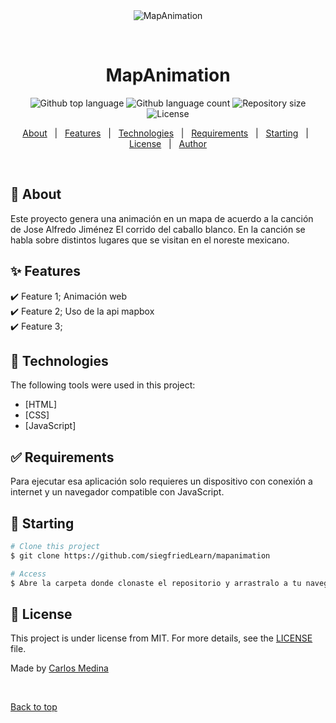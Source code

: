 <div align="center" id="top"> 
  <img src="./.github/app.gif" alt="MapAnimation" />

  &#xa0;

  <!-- <a href="https://mapanimation.netlify.app">Demo</a> -->
</div>

<h1 align="center">MapAnimation</h1>

<p align="center">
  <img alt="Github top language" src="https://img.shields.io/github/languages/top/siegfriedLearn/mapanimation?color=56BEB8">

  <img alt="Github language count" src="https://img.shields.io/github/languages/count/siegfriedLearn/mapanimation?color=56BEB8">

  <img alt="Repository size" src="https://img.shields.io/github/repo-size/siegfriedLearn/mapanimation?color=56BEB8">

  <img alt="License" src="https://img.shields.io/github/license/siegfriedLearn/mapanimation?color=56BEB8">

  <!-- <img alt="Github issues" src="https://img.shields.io/github/issues/siegfriedLearn/mapanimation?color=56BEB8" /> -->

  <!-- <img alt="Github forks" src="https://img.shields.io/github/forks/siegfriedLearn/mapanimation?color=56BEB8" /> -->

  <!-- <img alt="Github stars" src="https://img.shields.io/github/stars/siegfriedLearn/mapanimation?color=56BEB8" /> -->
</p>

<!-- Status -->

<!-- <h4 align="center"> 
	🚧  MapAnimation 🚀 Under construction...  🚧
</h4> 

<hr> -->

<p align="center">
  <a href="#dart-about">About</a> &#xa0; | &#xa0; 
  <a href="#sparkles-features">Features</a> &#xa0; | &#xa0;
  <a href="#rocket-technologies">Technologies</a> &#xa0; | &#xa0;
  <a href="#white_check_mark-requirements">Requirements</a> &#xa0; | &#xa0;
  <a href="#checkered_flag-starting">Starting</a> &#xa0; | &#xa0;
  <a href="#memo-license">License</a> &#xa0; | &#xa0;
  <a href="https://github.com/siegfriedLearn" target="_blank">Author</a>
</p>

<br>

## :dart: About ##

Este proyecto genera una animación en un mapa de acuerdo a la canción de Jose Alfredo Jiménez El corrido del caballo blanco. En la canción se habla sobre distintos lugares que se visitan en el noreste mexicano.

## :sparkles: Features ##

:heavy_check_mark: Feature 1; Animación web\
:heavy_check_mark: Feature 2; Uso de la api mapbox\
:heavy_check_mark: Feature 3;

## :rocket: Technologies ##

The following tools were used in this project:

- [HTML]
- [CSS]
- [JavaScript]


## :white_check_mark: Requirements ##

Para ejecutar esa aplicación solo requieres un dispositivo con conexión a internet y un navegador compatible con JavaScript.

## :checkered_flag: Starting ##

```bash
# Clone this project
$ git clone https://github.com/siegfriedLearn/mapanimation

# Access
$ Abre la carpeta donde clonaste el repositorio y arrastralo a tu navegador

```

## :memo: License ##

This project is under license from MIT. For more details, see the [LICENSE](LICENSE.md) file.


Made by <a href="https://github.com/siegfriedLearn" target="_blank">Carlos Medina</a>

&#xa0;

<a href="#top">Back to top</a>
